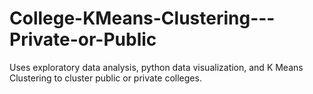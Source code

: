# College-KMeans-Clustering---Private-or-Public
Uses exploratory data analysis, python data visualization, and K Means Clustering to cluster public or private colleges. 
